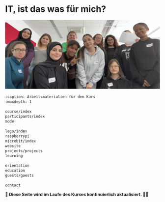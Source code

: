 # IT, ist das was für mich?

![Participants (and others not on the picture)](./participants/group_picture_i03.jpeg)

```{toctree}
:caption: Arbeitsmaterialien für den Kurs
:maxdepth: 1

course/index
participants/index
mode

lego/index
raspberrypi
microbit/index
website
projects/projects
learning

orientation
education
guests/guests

contact
```

**🚧 Diese Seite wird im Laufe des Kurses kontinuierlich aktualisiert. 👷‍♀️**

